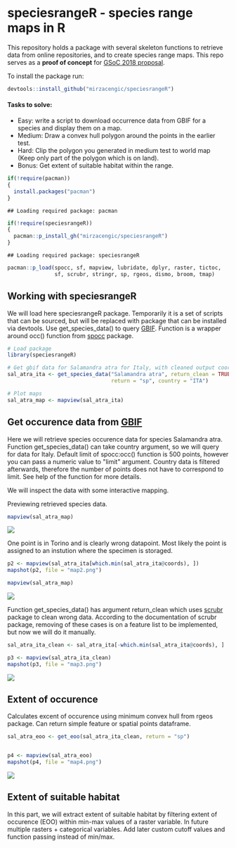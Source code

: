 
<!-- README.md is generated from README.Rmd. Please edit that file -->
speciesrangeR - species range maps in R
=======================================

This repository holds a package with several skeleton functions to retrieve data from online repositories, and to create species range maps. This repo serves as a **proof of concept** for [GSoC 2018 proposal](https://github.com/rstats-gsoc/gsoc2018/wiki/Species-range-maps-in-R).

To install the package run:

``` r
devtools::install_github("mirzacengic/speciesrangeR")
```

#### Tasks to solve:

-   Easy: write a script to download occurrence data from GBIF for a species and display them on a map.
-   Medium: Draw a convex hull polygon around the points in the earlier test.
-   Hard: Clip the polygon you generated in medium test to world map (Keep only part of the polygon which is on land).
-   Bonus: Get extent of suitable habitat within the range.

``` r
if(!require(pacman))
{
  install.packages("pacman")
}
```

    ## Loading required package: pacman

``` r
if(!require(speciesrangeR))
{
  pacman::p_install_gh("mirzacengic/speciesrangeR")
}
```

    ## Loading required package: speciesrangeR

``` r
pacman::p_load(spocc, sf, mapview, lubridate, dplyr, raster, tictoc,
               sf, scrubr, stringr, sp, rgeos, dismo, broom, tmap)
```

Working with speciesrangeR
--------------------------

We will load here speciesrangeR package. Temporarily it is a set of scripts that can be sourced, but will be replaced with package that can be installed via devtools. Use get\_species\_data() to query [GBIF](https://www.gbif.org/). Function is a wrapper around occ() function from [spocc](https://ropensci.github.io/spocc/) package.

``` r
# Load package 
library(speciesrangeR)

# Get gbif data for Salamandra atra for Italy, with cleaned output coordinates.
sal_atra_ita <- get_species_data("Salamandra atra", return_clean = TRUE, 
                                 return = "sp", country = "ITA")

# Plot maps
sal_atra_map <- mapview(sal_atra_ita)
```

Get occurence data from [GBIF](https://www.gbif.org/)
-----------------------------------------------------

Here we will retrieve species occurence data for species Salamandra atra. Function get\_species\_data() can take country argument, so we will query for data for Italy. Default limit of spocc:occ() function is 500 points, however you can pass a numeric value to "limit" argument. Country data is filtered afterwards, therefore the number of points does not have to correspond to limit. See help of the function for more details.

We will inspect the data with some interactive mapping.

Previewing retrieved species data.

``` r
mapview(sal_atra_map)
```

![](map1.png)

One point is in Torino and is clearly wrong datapoint. Most likely the point is assigned to an instution where the specimen is storaged.

``` r
p2 <- mapview(sal_atra_ita[which.min(sal_atra_ita@coords), ])
mapshot(p2, file = "map2.png")
```

``` r
mapview(sal_atra_map)
```

![](map2.png)

Function get\_species\_data() has argument return\_clean which uses [scrubr](https://github.com/ropensci/scrubr) package to clean wrong data. According to the documentation of scrubr package, removing of these cases is on a feature list to be implemented, but now we will do it manually.

``` r
sal_atra_ita_clean <- sal_atra_ita[-which.min(sal_atra_ita@coords), ]

p3 <- mapview(sal_atra_ita_clean)
mapshot(p3, file = "map3.png")
```

![](map3.png)

Extent of occurence
-------------------

Calculates excent of occurence using minimum convex hull from rgeos package. Can return simple feature or spatial points dataframe.

``` r
sal_atra_eoo <- get_eoo(sal_atra_ita_clean, return = "sp")


p4 <- mapview(sal_atra_eoo)
mapshot(p4, file = "map4.png")
```

![](map4.png)

Extent of suitable habitat
--------------------------

In this part, we will extract extent of suitable habitat by filtering extent of occurence (EOO) within min-max values of a raster variable. In future multiple rasters + categorical variables. Add later custom cutoff values and function passing instead of min/max.
